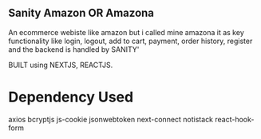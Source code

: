 ## Sanity Amazon OR Amazona

An ecommerce webiste like amazon but i called mine amazona it as key functionality like login, logout, add to cart, payment, order history, register and the backend is handled by SANITY'

BUILT using NEXTJS, REACTJS.

# Dependency Used
axios
bcryptjs
js-cookie
jsonwebtoken
next-connect
notistack
react-hook-form